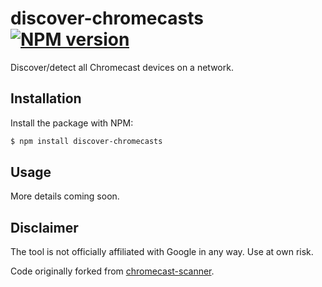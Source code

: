 # discover-chromecasts [![NPM version](http://img.shields.io/npm/v/discover-chromecasts.svg?style=flat-square)](https://www.npmjs.org/package/discover-chromecasts)

Discover/detect all Chromecast devices on a network.

## Installation

Install the package with NPM:

```bash
$ npm install discover-chromecasts
```

## Usage

More details coming soon.

## Disclaimer

The tool is not officially affiliated with Google in any way. Use at own risk.

Code originally forked from [chromecast-scanner](https://github.com/xat/chromecast-scanner).
